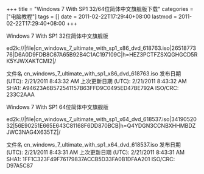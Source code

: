 +++
title = "Windows 7 With SP1 32/64位简体中文旗舰版下载"
categories = ["电脑教程"]
tags = []
date = 2011-02-22T17:29:40+08:00
lastmod = 2011-02-22T17:29:40+08:00
+++



Windows 7 With SP1 32位简体中文旗舰版

ed2k://|file|cn_windows_7_ultimate_with_sp1_x86_dvd_618763.iso|2651877376|D6A0D9FDB8C67A65B92B4C1AC197109C|h=HEZ3PCTFZSXQGHGCD5RK5YJWXAKTCMI2|/

文件名 cn_windows_7_ultimate_with_sp1_x86_dvd_618763.iso
发布日期 (UTC): 2/21/2011 8:43:32 AM 上次更新日期 (UTC): 2/21/2011 8:43:32 AM
SHA1: A94623A6B572541157B63FFD9C0495ED47BE792A ISO/CRC: 233C2AAA


Windows 7 With SP1 64位简体中文旗舰版

ed2k://|file|cn_windows_7_ultimate_with_sp1_x64_dvd_618537.iso|3419052032|56E90251E665E643C81168F6DD870BCB|h=Q4YDGN3CCNBXHHMBDZJWC3NAG4X635TZ|/

文件名 cn_windows_7_ultimate_with_sp1_x64_dvd_618537.iso
发布日期 (UTC): 2/21/2011 8:43:31 AM 上次更新日期 (UTC): 2/21/2011 8:43:31 AM
SHA1: 1FF1C323F49F76179837ACCB5D33FA0B1DFAA201 ISO/CRC: D97A5C87